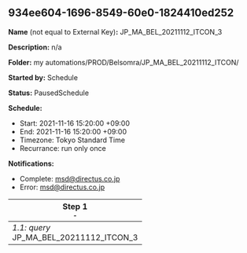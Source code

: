 ## 934ee604-1696-8549-60e0-1824410ed252

**Name** (not equal to External Key)**:** JP_MA_BEL_20211112_ITCON_3

**Description:** n/a

**Folder:** my automations/PROD/Belsomra/JP_MA_BEL_20211112_ITCON/

**Started by:** Schedule

**Status:** PausedSchedule

**Schedule:**

* Start: 2021-11-16 15:20:00 +09:00
* End: 2021-11-16 15:20:00 +09:00
* Timezone: Tokyo Standard Time
* Recurrance: run only once

**Notifications:**

* Complete: msd@directus.co.jp
* Error: msd@directus.co.jp

| Step 1<br>_<small>-</small>_ |
| --- |
| _1.1: query_<br>JP_MA_BEL_20211112_ITCON_3 |
